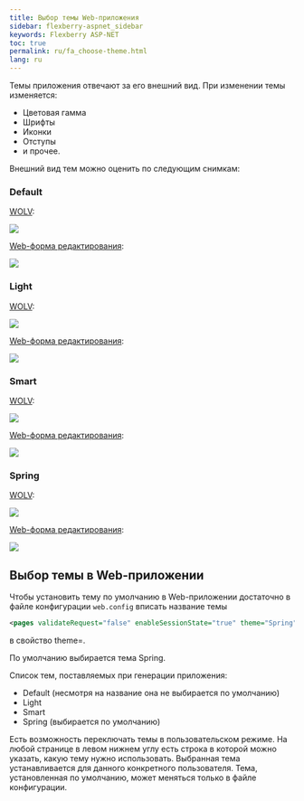 ```yaml
---
title: Выбор темы Web-приложения
sidebar: flexberry-aspnet_sidebar
keywords: Flexberry ASP-NET
toc: true
permalink: ru/fa_choose-theme.html
lang: ru
---
```


Темы приложения отвечают за его внешний вид. При изменении темы изменяется:

* Цветовая гамма
* Шрифты
* Иконки
* Отступы
* и прочее.

Внешний вид тем можно оценить по следующим снимкам:

### Default

[WOLV](fa_web-object-list-view.html):

![](/images/pages/products/flexberry-aspnet/themes/default.png)

[Web-форма редактирования](fa_editform.html):

![](/images/pages/products/flexberry-aspnet/themes/edit-page-default.png)

### Light

[WOLV](fa_web-object-list-view.html):

![](/images/pages/products/flexberry-aspnet/themes/light.png)

[Web-форма редактирования](fa_editform.html):

![](/images/pages/products/flexberry-aspnet/themes/edit-page-light.png)

### Smart

[WOLV](fa_web-object-list-view.html):

![](/images/pages/products/flexberry-aspnet/themes/smart.png)

[Web-форма редактирования](fa_editform.html):

![](/images/pages/products/flexberry-aspnet/themes/edit-page-smart.png)

### Spring

[WOLV](fa_web-object-list-view.html):

![](/images/pages/products/flexberry-aspnet/themes/spring.png)

[Web-форма редактирования](fa_editform.html):

![](/images/pages/products/flexberry-aspnet/themes/edit-page-spring.png)

## Выбор темы в Web-приложении

Чтобы установить тему по умолчанию в Web-приложении достаточно в файле конфигурации `web.config` вписать название темы

```xml
<pages validateRequest="false" enableSessionState="true" theme="Spring" maintainScrollPositionOnPostBack="true">
```

в свойство theme=.

По умолчанию выбирается тема Spring.

Список тем, поставляемых при генерации приложения:

* Default (несмотря на название она не выбирается по умолчанию)
* Light
* Smart
* Spring (выбирается по умолчанию)

Есть возможность переключать темы в пользовательском режиме. На любой странице в левом нижнем углу есть строка в которой можно указать, какую тему нужно
использовать. Выбранная тема устанавливается для данного конкретного пользователя. Тема, установленная по умолчанию, может меняться только в файле конфигурации. 
